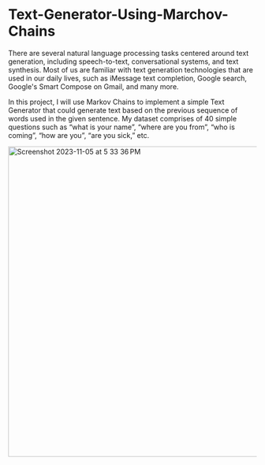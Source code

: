 # Text-Generator-Using-Marchov-Chains

There are several natural language processing tasks centered around text generation, including speech-to-text, conversational systems, and text synthesis. Most of us are familiar with text generation technologies that are used in our daily lives, such as iMessage text completion, Google search, Google's Smart Compose on Gmail, and many more. 

In this project, I will use Markov Chains to implement a simple Text Generator that could generate text based on the previous sequence of words used in the given sentence. My dataset comprises of 40 simple questions such as “what is your name”, “where are you from”, “who is coming”, “how are you”, “are you sick,” etc. 

<img width="630" alt="Screenshot 2023-11-05 at 5 33 36 PM" src="https://github.com/Girish-Anadv-07/Text-Generator-Using-Marchov-Chains/assets/79399756/edb6580d-e56c-487a-96aa-3abdba95bfdf">
